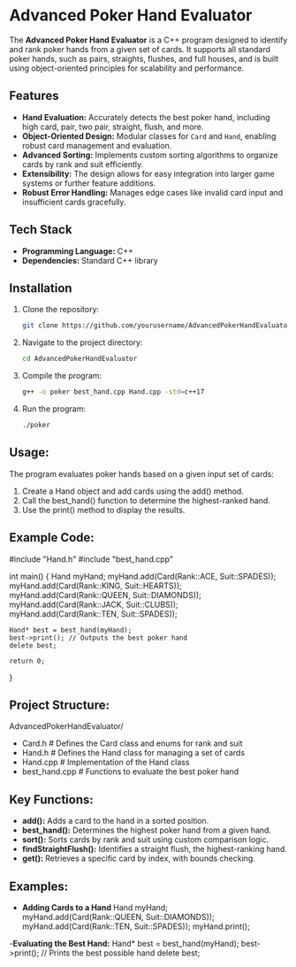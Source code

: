 # Advanced Poker Hand Evaluator

The **Advanced Poker Hand Evaluator** is a C++ program designed to identify and rank poker hands from a given set of cards. It supports all standard poker hands, such as pairs, straights, flushes, and full houses, and is built using object-oriented principles for scalability and performance.

## Features

- **Hand Evaluation:** Accurately detects the best poker hand, including high card, pair, two pair, straight, flush, and more.
- **Object-Oriented Design:** Modular classes for `Card` and `Hand`, enabling robust card management and evaluation.
- **Advanced Sorting:** Implements custom sorting algorithms to organize cards by rank and suit efficiently.
- **Extensibility:** The design allows for easy integration into larger game systems or further feature additions.
- **Robust Error Handling:** Manages edge cases like invalid card input and insufficient cards gracefully.

## Tech Stack

- **Programming Language:** C++
- **Dependencies:** Standard C++ library

## Installation

1. Clone the repository:
   ```bash
   git clone https://github.com/yourusername/AdvancedPokerHandEvaluator.git

2. Navigate to the project directory:
   ```bash
   cd AdvancedPokerHandEvaluator

3. Compile the program:
   ```bash
   g++ -o poker best_hand.cpp Hand.cpp -std=c++17
   
4. Run the program:
   ```bash
   ./poker

## Usage:
The program evaluates poker hands based on a given input set of cards:
1. Create a Hand object and add cards using the add() method.
2. Call the best_hand() function to determine the highest-ranked hand.
3. Use the print() method to display the results.

## Example Code:
#include "Hand.h"
#include "best_hand.cpp"

int main() {
    Hand myHand;
    myHand.add(Card(Rank::ACE, Suit::SPADES));
    myHand.add(Card(Rank::KING, Suit::HEARTS));
    myHand.add(Card(Rank::QUEEN, Suit::DIAMONDS));
    myHand.add(Card(Rank::JACK, Suit::CLUBS));
    myHand.add(Card(Rank::TEN, Suit::SPADES));

    Hand* best = best_hand(myHand);
    best->print(); // Outputs the best poker hand
    delete best;

    return 0;
}

## Project Structure:
AdvancedPokerHandEvaluator/
- Card.h           # Defines the Card class and enums for rank and suit
- Hand.h           # Defines the Hand class for managing a set of cards
- Hand.cpp         # Implementation of the Hand class
- best_hand.cpp    # Functions to evaluate the best poker hand
  
## Key Functions:
- **add():** Adds a card to the hand in a sorted position.
- **best_hand():** Determines the highest poker hand from a given hand.
- **sort():** Sorts cards by rank and suit using custom comparison logic.
- **findStraightFlush():** Identifies a straight flush, the highest-ranking hand.
- **get():** Retrieves a specific card by index, with bounds checking.

## Examples:
- **Adding Cards to a Hand**
Hand myHand;
myHand.add(Card(Rank::QUEEN, Suit::DIAMONDS));
myHand.add(Card(Rank::TEN, Suit::SPADES));
myHand.print();

-**Evaluating the Best Hand:**
Hand* best = best_hand(myHand);
best->print(); // Prints the best possible hand
delete best;

